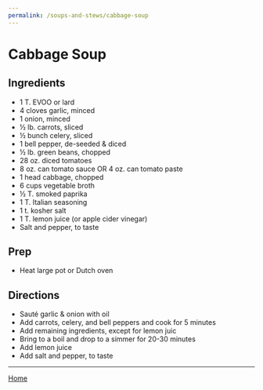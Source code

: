 ```yaml
---
permalink: /soups-and-stews/cabbage-soup
---
```

# Cabbage Soup

## Ingredients

- 1 T. EVOO or lard
- 4 cloves garlic, minced
- 1 onion, minced
- ½ lb. carrots, sliced
- ½ bunch celery, sliced
- 1 bell pepper, de-seeded & diced
- ½ lb. green beans, chopped
- 28 oz. diced tomatoes
- 8 oz. can tomato sauce OR 4 oz. can tomato paste
- 1 head cabbage, chopped
- 6 cups vegetable broth
- ½ T. smoked paprika
- 1 T. Italian seasoning
- 1 t. kosher salt
- 1 T. lemon juice (or apple cider vinegar)
- Salt and pepper, to taste

## Prep

- Heat large pot or Dutch oven

## Directions

- Sauté garlic & onion with oil
- Add carrots, celery, and bell peppers and cook for 5 minutes
- Add remaining ingredients, except for lemon juic
- Bring to a boil and drop to a simmer for 20-30 minutes
- Add lemon juice
- Add salt and pepper, to taste

---

[Home](https://thomasjbarrett82.github.io)
